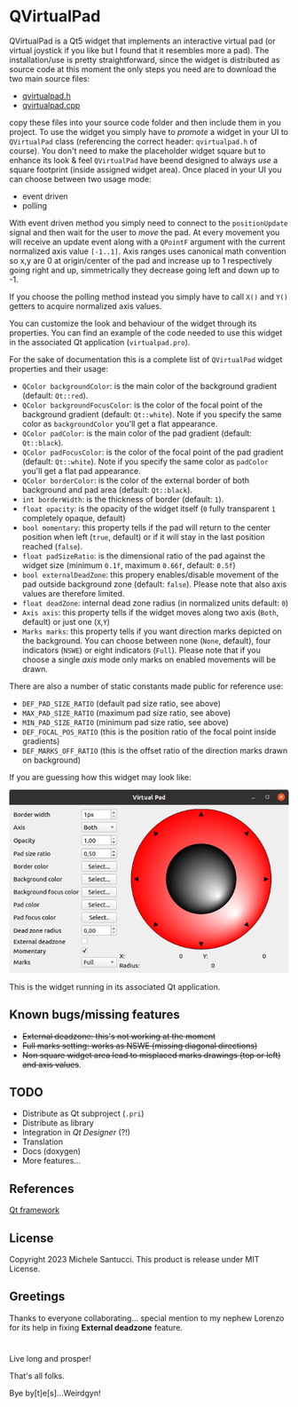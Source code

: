 # QVirtualPad

QVirtualPad is a Qt5 widget that implements an interactive virtual pad (or virtual joystick if you like but I found that it resembles more a pad).
The installation/use is pretty straightforward, since the widget is distributed as source code
at this moment the only steps you need are to download the two main source files:
- [qvirtualpad.h](qvirtualpad/qvirtualpad.h)
- [qvirtualpad.cpp](qvirtualpad/qvirtualpad.cpp)

copy these files into your source code folder and then include them in you project.
To use the widget you simply have to *promote* a widget in your UI to ```QVirtualPad``` class (referencing the correct header: ```qvirtualpad.h``` of course).
You don't need to make the placeholder widget square but to enhance its look & feel ```QVirtualPad``` have beend designed to always _use_ a square footprint (inside assigned widget area).
Once placed in your UI you can choose between two usage mode:
- event driven
- polling

With event driven method you simply need to connect to the ```positionUpdate``` signal and then wait for the user to *move* the pad. At every movement you will receive an update event along with a ```QPointF``` argument with the current normalized axis value ```[-1..1]```.
Axis ranges uses canonical math convention so x,y are 0 at origin/center of the pad and increase up to 1 respectively going right and up, simmetrically they decrease going left and down up to -1.

If you choose the polling method instead you simply have to call ```X()``` and ```Y()``` getters to acquire normalized axis values.

You can customize the look and behaviour of the widget through its properties.
You can find an example of the code needed to use this widget in the associated Qt application (```virtualpad.pro```).

For the sake of documentation this is a complete list of ```QVirtualPad``` widget properties and their usage:

- ```QColor backgroundColor```: is the main color of the background gradient (default: ```Qt::red```).
- ```QColor backgroundFocusColor```: is the color of the focal point of the background gradient (default: ```Qt::white```). Note if you specify the same color as ```backgroundColor``` you'll get a flat appearance.
- ```QColor padColor```: is the main color of the pad gradient (default: ```Qt::black```).
- ```QColor padFocusColor```: is the color of the focal point of the pad gradient (default: ```Qt::white```). Note if you specify the same color as ```padColor``` you'll get a flat pad appearance.
- ```QColor borderColor```: is the color of the external border of both background and pad area (default: ```Qt::black```).
- ```int borderWidth```: is the thickness of border (default: ```1```).
- ```float opacity```: is the opacity of the widget itself (```0``` fully transparent ```1``` completely opaque, default) 
- ```bool momentary```: this property tells if the pad will return to the center position when left (```true```, default) or if it will stay in the last position reached (```false```).
- ```float padSizeRatio```: is the dimensional ratio of the pad against the widget size (minimum ```0.1f```, maximum ```0.66f```, default: ```0.5f```)
- ```bool externalDeadZone```: this propery enables/disable movement of the pad outside background zone (default: ```false```). Please note that also axis values are therefore limited.
- ```float deadZone```: internal dead zone radius (in normalized units default: ```0```)
- ```Axis axis```: this property tells if the widget moves along two axis (```Both```, default) or just one (```X```,```Y```)
- ```Marks marks```: this property tells if you want direction marks depicted on the background. You can choose between none (```None```, default), four indicators (```NSWE```) or eight indicators (```Full```). Please note that if you choose a single _axis_ mode only marks on enabled movements will be drawn.

There are also a number of static constants made public for reference use:
- ```DEF_PAD_SIZE_RATIO```  (default pad size ratio, see above)
- ```MAX_PAD_SIZE_RATIO```  (maximum pad size ratio, see above)
- ```MIN_PAD_SIZE_RATIO```  (minimum pad size ratio, see above)
- ```DEF_FOCAL_POS_RATIO``` (this is the position ratio of the focal point inside gradients)
- ```DEF_MARKS_OFF_RATIO``` (this is the offset ratio of the direction marks drawn on background)

If you are guessing how this widget may look like:

![QVirtualPad in all its beauty](images/screenshot1.png?raw=true "QVirtualPad in all its beauty")

This is the widget running in its associated Qt application.

## Known bugs/missing features
- ~~External deadzone: this's not working at the moment~~
- ~~Full marks setting: works as NSWE (missing diagonal directions)~~ 
- ~~Non square widget area lead to misplaced marks drawings (top or left) and axis values~~.

## TODO
- Distribute as Qt subproject (```.pri```)
- Distribute as library
- Integration in _Qt Designer_ (?!)
- Translation
- Docs (doxygen)
- More features...

## References
[Qt framework](http://qt.io)

## License
Copyright 2023 Michele Santucci.
This product is release under MIT License.

## Greetings
Thanks to everyone collaborating... special mention to my nephew Lorenzo for its help in fixing **External deadzone** feature.
#

Live long and prosper!

That's all folks.

Bye by[t]e[s]...Weirdgyn!
